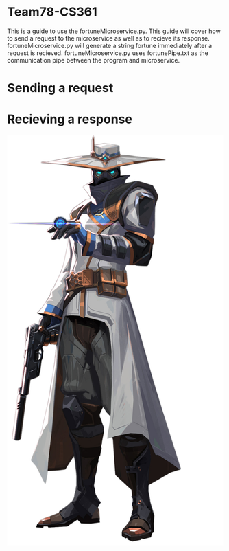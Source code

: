 # Team78-CS361

This is a guide to use the fortuneMicroservice.py. This guide will cover how to send a request to the microservice as well as to recieve its response. fortuneMicroservice.py will generate a string fortune immediately after a request is recieved. fortuneMicroservice.py uses fortunePipe.txt as the communication pipe between the program and microservice.

# Sending a request


# Recieving a response

![alt text](https://github.com/johnha12/Team78-CS361/blob/main/image2.png?raw=true)
